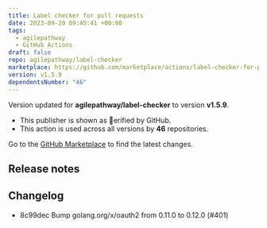 ```yaml
---
title: Label checker for pull requests
date: 2023-09-20 09:45:41 +00:00
tags:
  - agilepathway
  - GitHub Actions
draft: false
repo: agilepathway/label-checker
marketplace: https://github.com/marketplace/actions/label-checker-for-pull-requests
version: v1.5.9
dependentsNumber: "46"
---
```



Version updated for **agilepathway/label-checker** to version **v1.5.9**.
- This publisher is shown as erified by GitHub.
- This action is used across all versions by **46** repositories.

Go to the [GitHub Marketplace](https://github.com/marketplace/actions/label-checker-for-pull-requests) to find the latest changes.

## Release notes

## Changelog
* 8c99dec Bump golang.org/x/oauth2 from 0.11.0 to 0.12.0 (#401)


